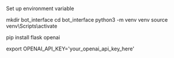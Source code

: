 Set up environment variable

mkdir bot_interface
cd bot_interface
python3 -m venv venv
source venv\Scripts\activate

pip install flask openai

export OPENAI_API_KEY='your_openai_api_key_here'